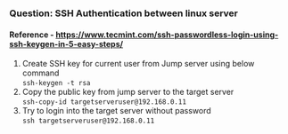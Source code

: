### Question: SSH Authentication between linux server

#### Reference - https://www.tecmint.com/ssh-passwordless-login-using-ssh-keygen-in-5-easy-steps/

  1. Create SSH key for current user from Jump server using below command \
    ```ssh-keygen -t rsa```
  2. Copy the public key from jump server to the target server \
    ```ssh-copy-id targetserveruser@192.168.0.11```
  3. Try to login into the target server without password \
    ```ssh targetserveruser@192.168.0.11```
